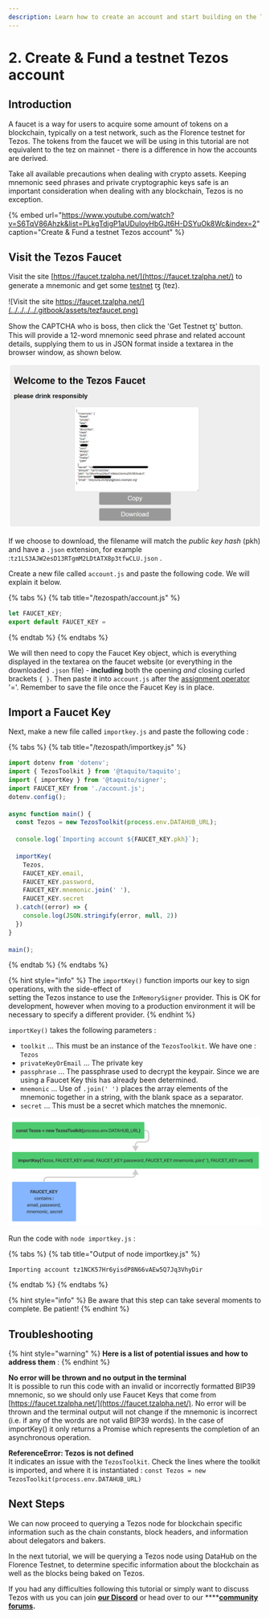 ```yaml
---
description: Learn how to create an account and start building on the Tezos network
---
```


# 2. Create & Fund a testnet Tezos account

## Introduction

A faucet is a way for users to acquire some amount of tokens on a blockchain, typically on a test network, such as the Florence testnet for Tezos. The tokens from the faucet we will be using in this tutorial are not equivalent to the tez on mainnet - there is a difference in how the accounts are derived.

Take all available precautions when dealing with crypto assets. Keeping mnemonic seed phrases and private cryptographic keys safe is an important consideration when dealing with any blockchain, Tezos is no exception.

{% embed url="https://www.youtube.com/watch?v=S6TqV86Ahzk&list=PLkgTdjgP1aUDuIoyHbGJt6H-DSYuOk8Wc&index=2" caption="Create & Fund a testnet Tezos account" %}

## Visit the Tezos Faucet

Visit the site [https://faucet.tzalpha.net/](https://faucet.tzalpha.net/) to generate a mnemonic and get some [testnet](https://tezos.gitlab.io/introduction/test_networks.html#florencenet) ꜩ \(tez\).

![Visit the site https://faucet.tzalpha.net/](../../../../.gitbook/assets/tezfaucet.png)

Show the CAPTCHA who is boss, then click the 'Get Testnet ꜩ' button.  
This will provide a 12-word mnemonic seed phrase and related account details, supplying them to us in JSON format inside a textarea in the browser window, as shown below.

![Portions have been redacted to prevent abuse of this account.](../../../../.gitbook/assets/tezfaucet2-redact.png)

If we choose to download, the filename will match the _public key hash_ \(pkh\) and have a `.json` extension, for example :`tz1LS3AJW2esD13RTgmM2LDtATX8p3tfwCLU.json` .

Create a new file called `account.js` and paste the following code. We will explain it below.

{% tabs %}
{% tab title="/tezospath/account.js" %}
```javascript
let FAUCET_KEY;
export default FAUCET_KEY =
```
{% endtab %}
{% endtabs %}

We will then need to copy the Faucet Key object, which is everything displayed in the textarea on the faucet website \(or everything in the downloaded `.json` file\) - **including** both the opening _and_ closing curled brackets `{ }`. Then paste it into `account.js` after the [assignment operator](https://developer.mozilla.org/en-US/docs/Web/JavaScript/Reference/Operators/Assignment) '='. Remember to save the file once the Faucet Key is in place.

## Import a Faucet Key

Next, make a new file called `importkey.js` and paste the following code :

{% tabs %}
{% tab title="/tezospath/importkey.js" %}
```javascript
import dotenv from 'dotenv';
import { TezosToolkit } from '@taquito/taquito';
import { importKey } from '@taquito/signer';
import FAUCET_KEY from './account.js';
dotenv.config();

async function main() {
  const Tezos = new TezosToolkit(process.env.DATAHUB_URL);

  console.log(`Importing account ${FAUCET_KEY.pkh}`);

  importKey(
    Tezos,
    FAUCET_KEY.email,
    FAUCET_KEY.password,
    FAUCET_KEY.mnemonic.join(' '),
    FAUCET_KEY.secret
  ).catch((error) => {
    console.log(JSON.stringify(error, null, 2))
  })
}

main();
```
{% endtab %}
{% endtabs %}

{% hint style="info" %}
The `importKey()` function imports our key to sign operations, with the side-effect of  
setting the Tezos instance to use the `InMemorySigner` provider. This is OK for development, however when moving to a production environment it will be necessary to specify a different provider.
{% endhint %}

`importKey()` takes the following parameters :

* `toolkit` ... This must be an instance of the `TezosToolkit`. We have one : `Tezos`
* `privateKeyOrEmail` ... The private key
* `passphrase` ... The passphrase used to decrypt the keypair. Since we are using a Faucet Key this has already been determined.
* `mnemonic` ... Use of `.join(' ')` places the array elements of the mnemonic together in a string, with the blank space as a separator. 
* `secret` ... This must be a secret which matches the mnemonic.

![](../../../../.gitbook/assets/tez-importkeyflow.png)

Run the code with `node importkey.js` :

{% tabs %}
{% tab title="Output of node importkey.js" %}
```text
Importing account tz1NCK57Hr6yisdP8N66vAEw5Q7Jq3VhyDir
```
{% endtab %}
{% endtabs %}

{% hint style="info" %}
Be aware that this step can take several moments to complete. Be patient!
{% endhint %}

## Troubleshooting

{% hint style="warning" %}
**Here is a list of potential issues and how to address them** :
{% endhint %}

**No error will be thrown and no output in the terminal**  
It is possible to run this code with an invalid or incorrectly formatted BIP39 mnemonic, so we should only use Faucet Keys that come from [https://faucet.tzalpha.net/](https://faucet.tzalpha.net/). No error will be thrown and the terminal output will not change if the mnemonic is incorrect \(i.e. if any of the words are not valid BIP39 words\). In the case of importKey\(\) it only returns a Promise which represents the completion of an asynchronous operation.

**ReferenceError: Tezos is not defined**  
It indicates an issue with the `TezosToolkit`. Check the lines where the toolkit is imported, and where it is instantiated : `const Tezos = new TezosToolkit(process.env.DATAHUB_URL)`

## Next Steps

We can now proceed to querying a Tezos node for blockchain specific information such as the chain constants, block headers, and information about delegators and bakers.

In the next tutorial, we will be querying a Tezos node using DataHub on the Florence Testnet, to determine specific information about the blockchain as well as the blocks being baked on Tezos.

If you had any difficulties following this tutorial or simply want to discuss Tezos with us you can join [**our Discord**](https://discord.gg/fszyM7K) or head over to our ****[**community forums**](http://community.figment.io)**.**


